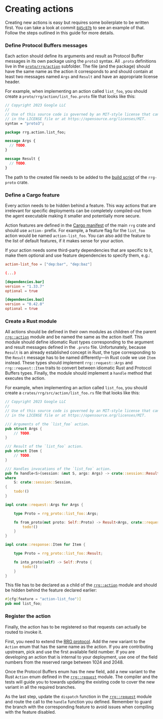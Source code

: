 Creating actions
================

Creating new actions is easy but requires some boilerplate to be written first.
You can take a look at commit [`845c87b`] to see an example of that. Follow the
steps outlined in this guide for more details.

### Define Protocol Buffers messages

Each action should define its arguments and result as Protocol Buffer messages
in its own package using the `proto3` syntax. All `.proto` definitions live in
the [`proto/rrg/action`][1] subfolder. The file (and the package) should have
the same name as the action it corresponds to and should contain at least two
messages named `Args` and `Result` and have an appropriate license header.

For example, when implementing an action called `list_foo`, you should create
a `proto/rrg/action/list_foo.proto` file that looks like this:

  ~~~protobuf
  // Copyright 2023 Google LLC
  //
  // Use of this source code is governed by an MIT-style license that can be found
  // in the LICENSE file or at https://opensource.org/licenses/MIT.
  syntax = "proto3";

  package rrg.action.list_foo;

  message Args {
    // TODO.
  }

  message Result {
    // TODO.
  }
  ~~~

The path to the created file needs to be added to the [build script][2] of the
`rrg-proto` crate.

### Define a Cargo feature

Every action needs to be hidden behind a feature. This way actions that are
irrelevant for specific deployments can be completely compiled-out from the
agent executable making it smaller and potentially more secure.

Action features are defined in the [Cargo manifest][3] of the main `rrg` crate
and should use `action-` prefix. For example, a feature flag for the `list_foo`
action would be named `action-list_foo`. You can also add the feature to the
list of default features, if it makes sense for your action.

If your action needs some third-party dependencies that are specific to it, make
them optional and use feature dependencies to specify them, e.g.:

  ~~~toml
  action-list_foo = ["dep:bar", "dep:baz"]

  (...)

  [dependencies.bar]
  version = "1.33.7"
  optional = true

  [dependencies.baz]
  version = "0.42.0"
  optional = true
  ~~~

### Create a Rust module

All actions should be defined in their own modules as children of the parent
[`rrg::action`] module and be named the same as the action itself. This module
should define idiomatic Rust types corresponding to the argument and result
messages defined in the `.proto` file. Unfortunately, because `Result` is an
already established concept in Rust, the type corresponding to the `Result`
message has to be named differently—in Rust code we use `Item` instead. These
types should implement `rrg::request::Args` and `rrg::request::Item` traits to
convert between idiomatic Rust and Protocol Buffers types. Finally, the module
should implement a `handle` method that executes the action.

For example, when implementing an action called `list_foo`, you should create
a `crates/rrg/src/action/list_foo.rs` file that looks like this:

  ~~~rust
  // Copyright 2023 Google LLC
  //
  // Use of this source code is governed by an MIT-style license that can be found
  // in the LICENSE file or at https://opensource.org/licenses/MIT.

  /// Arguments of the `list_foo` action.
  pub struct Args {
      // TODO.
  }

  /// Result of the `list_foo` action.
  pub struct Item {
      // TODO.
  }

  /// Handles invocations of the `list_foo` action.
  pub fn handle<S>(session: &mut S, args: Args) -> crate::session::Result<()>
  where
      S: crate::session::Session,
  {
      todo!()
  }

  impl crate::request::Args for Args {

      type Proto = rrg_proto::list_foo::Args;

      fn from_proto(mut proto: Self::Proto) -> Result<Args, crate::request::ParseArgsError> {
          todo!()
      }
  }

  impl crate::response::Item for Item {

      type Proto = rrg_proto::list_foo::Result;

      fn into_proto(self) -> Self::Proto {
          todo!()
      }
  }
  ~~~

This file has to be declared as a child of the [`rrg::action`] module and should
be hidden behind the feature declared earlier:

  ~~~rust
  #[cfg(feature = "action-list_foo")]
  pub mod list_foo;
  ~~~

### Register the action

Finally, the action has to be registered so that requests can actually be routed
to invoke it.

First, you need to extend the [RRG protocol][4]. Add the new variant to the
`Action` enum that has the same name as the action. If you are contributing
upstream, pick and use the first available field number. If you are developing
an action that is internal to your deployment, use one of the field numbers from
the reserved range between 1024 and 2048.

Once the Protocol Buffers enum has the new field, add a new variant to the Rust
`Action` enum defined in the [`rrg::request`] module. The compiler and the tests
will guide you to towards updating the existing code to cover the new variant in
all the required branches.

As the last step, update the `dispatch` function in the [`rrg::request`] module
and route the call to the `handle` function you defined. Remember to guard the
branch with the corresponding feature to avoid issues when compiling with the
feature disabled. 


[1]: https://github.com/google/rrg/blob/master/proto/rrg/action
[2]: https://github.com/google/rrg/blob/master/crates/rrg-proto/build.rs
[3]: https://github.com/google/rrg/blob/master/crates/rrg/Cargo.toml
[4]: https://github.com/google/rrg/blob/master/proto/rrg.proto

[`rrg::action`]: https://github.com/google/rrg/blob/master/crates/rrg/src/action.rs
[`rrg::request`]: https://github.com/google/rrg/blob/master/crates/rrg/src/request.rs

[`845c87b`]: https://github.com/google/rrg/commit/845c87b7c3373abacf41a17729ad95e1d6ab046a
